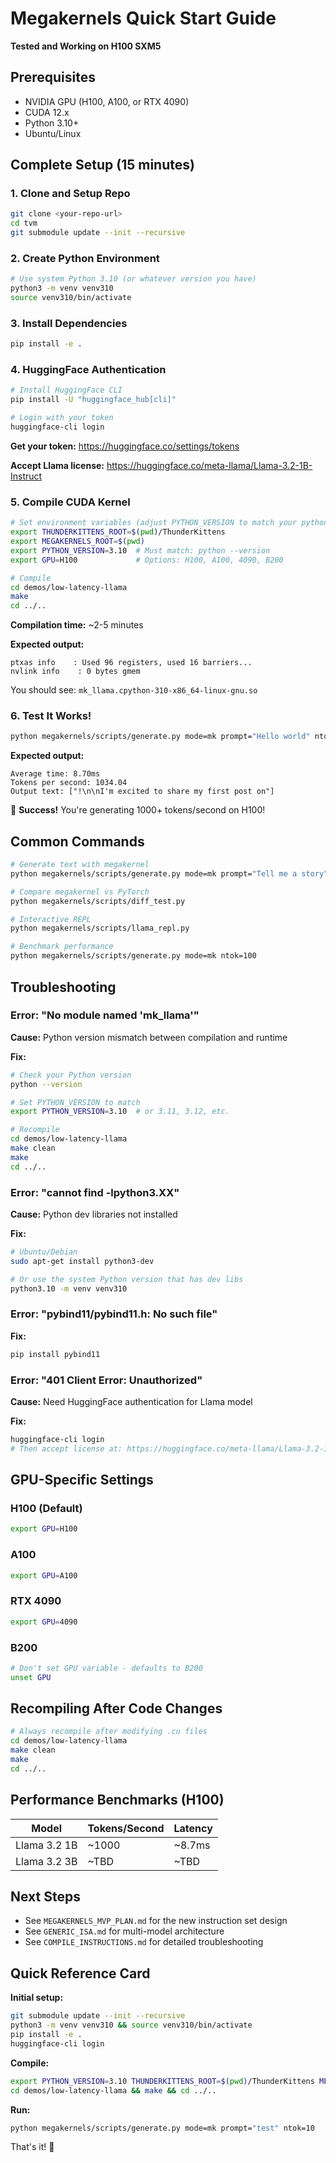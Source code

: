 # Megakernels Quick Start Guide

**Tested and Working on H100 SXM5**

## Prerequisites

- NVIDIA GPU (H100, A100, or RTX 4090)
- CUDA 12.x
- Python 3.10+
- Ubuntu/Linux

## Complete Setup (15 minutes)

### 1. Clone and Setup Repo

```bash
git clone <your-repo-url>
cd tvm
git submodule update --init --recursive
```

### 2. Create Python Environment

```bash
# Use system Python 3.10 (or whatever version you have)
python3 -m venv venv310
source venv310/bin/activate
```

### 3. Install Dependencies

```bash
pip install -e .
```

### 4. HuggingFace Authentication

```bash
# Install HuggingFace CLI
pip install -U "huggingface_hub[cli]"

# Login with your token
huggingface-cli login
```

**Get your token:** https://huggingface.co/settings/tokens

**Accept Llama license:** https://huggingface.co/meta-llama/Llama-3.2-1B-Instruct

### 5. Compile CUDA Kernel

```bash
# Set environment variables (adjust PYTHON_VERSION to match your python)
export THUNDERKITTENS_ROOT=$(pwd)/ThunderKittens
export MEGAKERNELS_ROOT=$(pwd)
export PYTHON_VERSION=3.10  # Must match: python --version
export GPU=H100             # Options: H100, A100, 4090, B200

# Compile
cd demos/low-latency-llama
make
cd ../..
```

**Compilation time:** ~2-5 minutes

**Expected output:**
```
ptxas info    : Used 96 registers, used 16 barriers...
nvlink info    : 0 bytes gmem
```

You should see: `mk_llama.cpython-310-x86_64-linux-gnu.so`

### 6. Test It Works!

```bash
python megakernels/scripts/generate.py mode=mk prompt="Hello world" ntok=10
```

**Expected output:**
```
Average time: 8.70ms
Tokens per second: 1034.04
Output text: ["!\n\nI'm excited to share my first post on"]
```

🎉 **Success!** You're generating 1000+ tokens/second on H100!

## Common Commands

```bash
# Generate text with megakernel
python megakernels/scripts/generate.py mode=mk prompt="Tell me a story" ntok=50

# Compare megakernel vs PyTorch
python megakernels/scripts/diff_test.py

# Interactive REPL
python megakernels/scripts/llama_repl.py

# Benchmark performance
python megakernels/scripts/generate.py mode=mk ntok=100
```

## Troubleshooting

### Error: "No module named 'mk_llama'"

**Cause:** Python version mismatch between compilation and runtime

**Fix:**
```bash
# Check your Python version
python --version

# Set PYTHON_VERSION to match
export PYTHON_VERSION=3.10  # or 3.11, 3.12, etc.

# Recompile
cd demos/low-latency-llama
make clean
make
cd ../..
```

### Error: "cannot find -lpython3.XX"

**Cause:** Python dev libraries not installed

**Fix:**
```bash
# Ubuntu/Debian
sudo apt-get install python3-dev

# Or use the system Python version that has dev libs
python3.10 -m venv venv310
```

### Error: "pybind11/pybind11.h: No such file"

**Fix:**
```bash
pip install pybind11
```

### Error: "401 Client Error: Unauthorized"

**Cause:** Need HuggingFace authentication for Llama model

**Fix:**
```bash
huggingface-cli login
# Then accept license at: https://huggingface.co/meta-llama/Llama-3.2-1B-Instruct
```

## GPU-Specific Settings

### H100 (Default)
```bash
export GPU=H100
```

### A100
```bash
export GPU=A100
```

### RTX 4090
```bash
export GPU=4090
```

### B200
```bash
# Don't set GPU variable - defaults to B200
unset GPU
```

## Recompiling After Code Changes

```bash
# Always recompile after modifying .cu files
cd demos/low-latency-llama
make clean
make
cd ../..
```

## Performance Benchmarks (H100)

| Model | Tokens/Second | Latency |
|-------|---------------|---------|
| Llama 3.2 1B | ~1000 | ~8.7ms |
| Llama 3.2 3B | ~TBD | ~TBD |

## Next Steps

- See `MEGAKERNELS_MVP_PLAN.md` for the new instruction set design
- See `GENERIC_ISA.md` for multi-model architecture
- See `COMPILE_INSTRUCTIONS.md` for detailed troubleshooting

## Quick Reference Card

**Initial setup:**
```bash
git submodule update --init --recursive
python3 -m venv venv310 && source venv310/bin/activate
pip install -e .
huggingface-cli login
```

**Compile:**
```bash
export PYTHON_VERSION=3.10 THUNDERKITTENS_ROOT=$(pwd)/ThunderKittens MEGAKERNELS_ROOT=$(pwd) GPU=H100
cd demos/low-latency-llama && make && cd ../..
```

**Run:**
```bash
python megakernels/scripts/generate.py mode=mk prompt="test" ntok=10
```

That's it! 🚀
